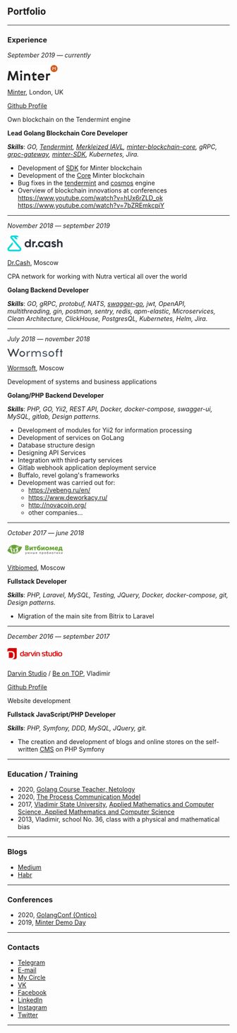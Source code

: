 ## Portfolio

[comment]: <> (_[Download CV]&#40;/pdf/sample_presentation.pdf&#41;_)

---

### Experience

_September 2019 — currently_

![Minter](https://raw.githubusercontent.com/klim0v/klim0v.github.io/master/images/minter-logo.png)

[Minter](https://www.minter.network/), London, UK

[Github Profile](https://github.com/MinterTeam)

Own blockchain on the Tendermint engine

**Lead Golang Blockchain Core Developer**

**_Skills_**: _GO, [Tendermint](https://github.com/tendermint/tm-db/blob/v0.6.3/CHANGELOG.md#changelog), [Merkleized IAVL](https://github.com/cosmos/iavl/blob/v0.14.3/CHANGELOG.md#0143-november-23-2020), [minter-blockchain-core](https://github.com/MinterTeam/minter-go-node), gRPC, [grpc-gateway](https://github.com/MinterTeam/node-grpc-gateway), [minter-SDK](https://pkg.go.dev/mod/github.com/MinterTeam/minter-go-sdk/v2), Kubernetes, Jira._

- Development of [SDK](https://github.com/MinterTeam/minter-go-sdk) for Minter blockchain 
- Development of the [Core](https://github.com/MinterTeam/minter-go-node) Minter blockchain 
- Bug fixes in the [tendermint](https://github.com/tendermint/tm-db/pull/134) and [cosmos](https://github.com/cosmos/iavl/pull/324) engine
- Overview of blockchain innovations at conferences https://www.youtube.com/watch?v=hUx6rZLD_ok https://www.youtube.com/watch?v=7bZREmkcpiY

---

_November 2018 — september 2019_

![Dr.Cash](https://raw.githubusercontent.com/klim0v/klim0v.github.io/master/images/dr-cash-logo.png)

[Dr.Cash](https://dr.cash/), Moscow

CPA network for working with Nutra vertical all over the world

**Golang Backend Developer**

**_Skills_**: _GO, gRPC, protobuf, NATS, [swagger-go](https://github.com/go-swagger/go-swagger), jwt, OpenAPI, multithreading, gin, postman, sentry, redis, apm-elastic, Microservices, Clean Architecture, ClickHouse, PostgresQL, Kubernetes, Helm, Jira._

---

_July 2018 — november 2018_

![Wormsoft](https://raw.githubusercontent.com/klim0v/klim0v.github.io/master/images/wormsoft-logo.png)

[Wormsoft](https://wormsoft.ru/), Moscow

Development of systems and business applications

**Golang/PHP Backend Developer**

**_Skills_**: _PHP, GO, Yii2, REST API, Docker, docker-compose, swagger-ui, MySQL, gitlab, Design patterns._

- Development of modules for Yii2 for information processing
- Development of services on GoLang
- Database structure design
- Designing API Services
- Integration with third-party services
- Gitlab webhook application deployment service
- Buffalo, revel golang's frameworks
- Development was carried out for: 
  - https://vebeng.ru/en/
  - https://www.deworkacy.ru/
  - http://novacoin.org/ 
  - other companies...


---

_October 2017 — june 2018_

![Vitbiomed](https://raw.githubusercontent.com/klim0v/klim0v.github.io/master/images/vitbiomed-logo.png)

[Vitbiomed](http://vitbiomed.ru/), Moscow

**Fullstack  Developer**

**_Skills_**: _PHP, Laravel, MySQL, Testing, JQuery, Docker, docker-compose, git, Design patterns._

- Migration of the main site from Bitrix to Laravel


---

_December 2016 — september 2017_

![Darvin Studio](https://raw.githubusercontent.com/klim0v/klim0v.github.io/master/images/darvin-studio-logo.png)

[Darvin Studio](https://www.darvin-studio.ru/) / [Be on TOP](https://www.beontop.ae/), Vladimir

[Github Profile](https://github.com/DarvinStudio)

Website development

**Fullstack JavaScript/PHP Developer**

**_Skills_**: _PHP, Symfony, DDD, MySQL, JQuery, git._

- The creation and development of blogs and online stores on the self-written [CMS](https://github.com/DarvinStudio) on PHP Symfony 

---

### Education / Training

- 2020, [Golang Course Teacher, Netology](https://youtu.be/wTbH3FpxI0o)
- 2020, [The Process Communication Model](/pdf/K2MPROF-340578.pdf)
- 2017, [Vladimir State University](https://www.vlsu.ru/), [Applied Mathematics and Computer Science, Applied Mathematics and Computer Science](http://fpmf.vlsu.ru/)
- 2013, Vladimir, school No. 36, class with a physical and mathematical bias

---

### Blogs

- [Medium](https://medium.com/@klim0v)
- [Habr](https://habr.com/ru/users/klim0v/)

---

### Conferences

- 2020, [GolangConf (Ontico)](https://golangconf.ru/2020/abstracts/6761)
- 2019, [Minter Demo Day](https://youtu.be/7bZREmkcpiY)

---

### Contacts

- [Telegram](https://t.me/klim0v)
- [E-mail](mailto:klim0v-sergey@yandex.ru)
- [My Circle](https://career.habr.com/klim0v)
- [VK](https://vk.com/klim0v)
- [Facebook](https://www.facebook.com/klim0vsergey)
- [LinkedIn](https://www.linkedin.com/in/klim0v/)
- [Instagram](https://www.instagram.com/klim0vsergey/)
- [Twitter](https://twitter.com/klim0vSergey)

---
